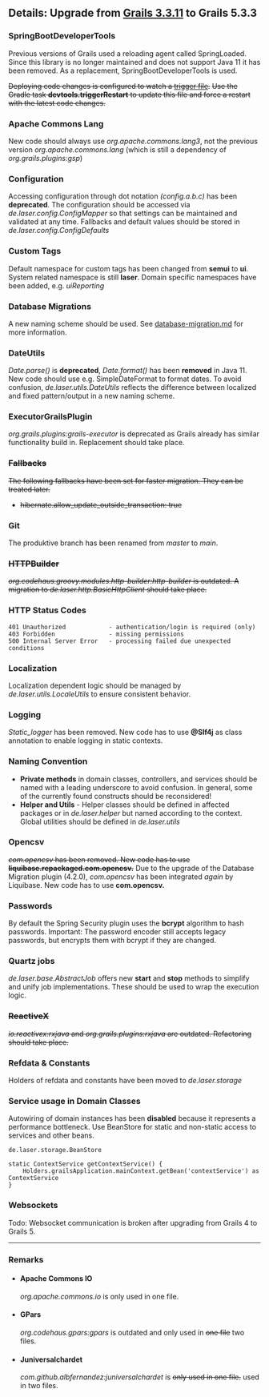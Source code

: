 
## Details: Upgrade from [Grails 3.3.11](../grails4/upgrade.md) to Grails 5.3.3

### SpringBootDeveloperTools

Previous versions of Grails used a reloading agent called SpringLoaded.
Since this library is no longer maintained and does not support Java 11 it has been removed.
As a replacement, SpringBootDeveloperTools is used.

~~Deploying code changes is configured to watch a [trigger file](../grails-app/conf/spring/restart.trigger).~~
~~Use the Gradle task **devtools.triggerRestart** to update this file and force a restart with the latest code changes.~~

### Apache Commons Lang

New code should always use *org.apache.commons.lang3*, 
not the previous version *org.apache.commons.lang* (which is still a dependency of _org.grails.plugins:gsp_)

### Configuration

Accessing configuration through dot notation *(config.a.b.c)* has been **deprecated**. 
The configuration should be accessed via *de.laser.config.ConfigMapper* so that settings can be maintained and validated at any time.
Fallbacks and default values should be stored in *de.laser.config.ConfigDefaults*

### Custom Tags

Default namespace for custom tags has been changed from **semui** to **ui**. System related namespace is still **laser**. 
Domain specific namespaces have been added, e.g. _uiReporting_

### Database Migrations

A new naming scheme should be used. See [database-migration.md](./database-migration.md) for more information.

### DateUtils

*Date.parse()* is **deprecated**, *Date.format()* has been **removed** in Java 11. New code should use e.g. SimpleDateFormat to format dates.
To avoid confusion, *de.laser.utils.DateUtils* reflects the difference between localized and fixed pattern/output in a new naming scheme.

### ExecutorGrailsPlugin

*org.grails.plugins:grails-executor* is deprecated as Grails already has similar functionality build in. Replacement should take place.

### ~~Fallbacks~~

~~The following fallbacks have been set for faster migration. They can be treated later.~~

* ~~hibernate.allow_update_outside_transaction: true~~

### Git

The produktive branch has been renamed from *master* to *main*.

### ~~HTTPBuilder~~

~~*org.codehaus.groovy.modules.http-builder:http-builder* is outdated.
A migration to *de.laser.http.BasicHttpClient* should take place.~~

### HTTP Status Codes

    401 Unauthorized            - authentication/login is required (only)
    403 Forbidden               - missing permissions   
    500 Internal Server Error   - processing failed due unexpected conditions

### Localization

Localization dependent logic should be managed by *de.laser.utils.LocaleUtils* to ensure consistent behavior.

### Logging

*Static_logger* has been removed. New code has to use **@Slf4j** as class annotation to enable logging in static contexts.

### Naming Convention
  * **Private methods** in domain classes, controllers, and services should be named with a leading underscore to avoid confusion. 
    In general, some of the currently found constructs should be reconsidered!
  * **Helper and Utils** - Helper classes should be defined in affected packages or in *de.laser.helper* but named according to the context. Global utilities should be defined in *de.laser.utils*

### Opencsv

~~*com.opencsv* has been removed. New code has to use **liquibase.repackaged.com.opencsv.**~~
Due to the upgrade of the Database Migration plugin (4.2.0), *com.opencsv* has been integrated *again* by Liquibase.
New code has to use **com.opencsv.**

### Passwords

By default the Spring Security plugin uses the **bcrypt** algorithm to hash passwords.
Important: The password encoder still accepts legacy passwords, but encrypts them with bcrypt if they are changed.

### Quartz jobs

*de.laser.base.AbstractJob* offers new **start** and **stop** methods to simplify and unify job implementations. 
These should be used to wrap the execution logic.

### ~~ReactiveX~~

~~*io.reactivex:rxjava* and *org.grails.plugins:rxjava* are outdated. Refactoring should take place.~~

### Refdata & Constants

Holders of refdata and constants have been moved to *de.laser.storage*

### Service usage in Domain Classes

Autowiring of domain instances has been **disabled** because it represents a performance bottleneck.
Use BeanStore for static and non-static access to services and other beans.

    de.laser.storage.BeanStore

    static ContextService getContextService() {
        Holders.grailsApplication.mainContext.getBean('contextService') as ContextService
    }

### Websockets

Todo: Websocket communication is broken after upgrading from Grails 4 to Grails 5.

***  

### Remarks

* #### Apache Commons IO

    *org.apache.commons.io* is only used in one file.

* #### GPars

    *org.codehaus.gpars:gpars* is outdated and only used in ~~one file~~ two files.

* #### Juniversalchardet

    *com.github.albfernandez:juniversalchardet* is ~~only used in one file.~~ used in two files.



